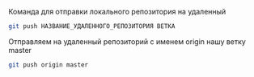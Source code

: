 Команда для отправки локального репозитория на удаленный
```bash
git push НАЗВАНИЕ_УДАЛЕННОГО_РЕПОЗИТОРИЯ ВЕТКА
```

Отправляем на удаленный репозиторий с именем origin нашу ветку master
```bash
git push origin master
```
